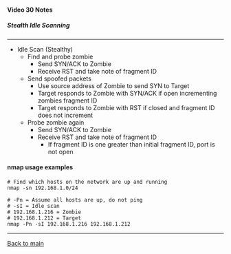 #### Video 30 Notes

##### Stealth Idle Scanning

---

- Idle Scan (Stealthy)
  - Find and probe zombie
    - Send SYN/ACK to Zombie
    - Receive RST and take note of fragment ID
  - Send spoofed packets
    - Use source address of Zombie to send SYN to Target
    - Target responds to Zombie with SYN/ACK if open incrementing zombies fragment ID
    - Target responds to Zombie with RST if closed and fragment ID does not increment
  - Probe zombie again
    - Send SYN/ACK to Zombie
    - Receive RST and take note of fragment ID
      - If fragment ID is one greater than initial fragment ID, port is not open

#### nmap usage examples
```
# Find which hosts on the network are up and running
nmap -sn 192.168.1.0/24

# -Pn = Assume all hosts are up, do not ping
# -sI = Idle scan
# 192.168.1.216 = Zombie
# 192.168.1.212 = Target
nmap -Pn -sI 192.168.1.216 192.168.1.212
```

---

[Back to main](https://github.com/rot0xd/CBTNuggets/blob/master/CEHv9/README.md)

